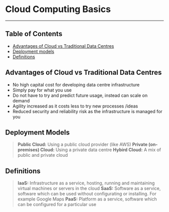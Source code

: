 # Cloud Computing Basics

- - - -

## Table of Contents

* [Advantages of Cloud vs Traditional Data Centres](https://github.com/Sam-Ballantyne/DevNotes/blob/main/AWS/CloudComputingBasics.md#advantages-of-cloud-vs-traditional-data-centres)
* [Deployment models]()
* [Definitions](https://github.com/Sam-Ballantyne/DevNotes/blob/main/AWS/CloudComputingBasics.md#advantages-of-cloud-vs-traditional-data-centres)

## Advantages of Cloud vs Traditional Data Centres

* No high capital cost for developing data centre infrastructure
* Simply pay for what you use
* Do not have to try and predict future usage, instead can scale on demand
* Agility increased as it costs less to try new processes /ideas
* Reduced security and reliability risk as the infrastructure is managed for you

## Deployment Models

> __Public Cloud:__ Using a public cloud provider (like AWS)
> __Private (on-premises) Cloud:__ Using a private data centre
> __Hybird Cloud:__ A mix of public and private cloud

## Definitions

> __IaaS:__ Infrastructure as a service, hosting, running and maintaining virtual machines or servers in the cloud
> __SaaS:__ Software as a service, software which can be used without configurating or installing. For example Google Maps
> __PaaS:__ Platform as a service, software which can be configured for a particular use

